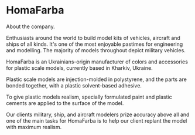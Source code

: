 # HomaFarba

About the company.

Enthusiasts around the world to build model kits of vehicles, aircraft and ships
of all kinds. It's one of the most enjoyable pastimes for engineering and modelling. The majority of models throughout depict military vehicles.

HomaFarba is an Ukrainians-origin manufacturer of colors and accessories for
plastic scale models, currently based in Kharkiv, Ukraine.

Plastic scale models are injection-molded in polystyrene, and the parts are
bonded together, with a plastic solvent-based adhesive.

To give plastic models realism, specially formulated paint and plastic
cements are applied to the surface of the model.

Our clients military, ship, and aircraft modelers prize accuracy above all and one of the main tasks for HomaFarba is to help our client replant the model with maximum realism.
